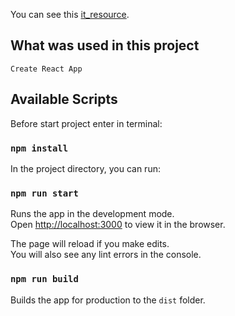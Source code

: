 You can see this [it_resource](https://svforg.github.io/it_resource/).


## What was used in this project
    Create React App

## Available Scripts

Before start project enter in terminal:
### `npm install`

In the project directory, you can run:
### `npm run start`

Runs the app in the development mode.<br />
Open [http://localhost:3000](http://localhost:3000) to view it in the browser.

The page will reload if you make edits.<br />
You will also see any lint errors in the console.

### `npm run build`
Builds the app for production to the `dist` folder.